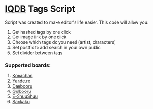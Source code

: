 # [IQDB](iqdb.org) Tags Script
Script was created to make editor's life easier. This code will allow you:
1. Get hashed tags by one click
2. Get image link by one click
2. Choose which tags do you need (artist, characters)
3. Set postfix to add search in your own public
4. Set divider between tags
### Supported boards:
1. [Konachan](konachan.com)
2. [Yande.re](yande.re)
3. [Danbooru](danbooru.donmai.us)
4. [Gelbooru](gelbooru.com)
5. [E-ShuuShuu](e-shuushuu.net)
6. [Sankaku](https://chan.sankakucomplex.com)

